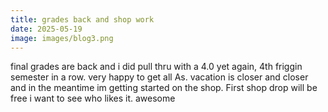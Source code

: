 ```yaml
---
title: grades back and shop work
date: 2025-05-19
image: images/blog3.png
---
```


final grades are back and i did pull thru with a 4.0 yet again, 4th friggin semester in a row. very happy to get all As. vacation is closer and closer and in the meantime im getting started on the shop. First shop drop will be free i want to see who likes it. awesome